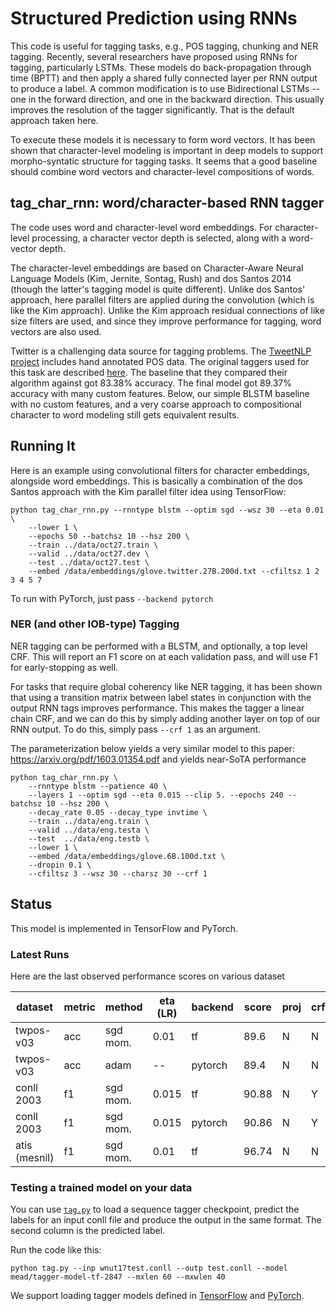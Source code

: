 # Structured Prediction using RNNs

This code is useful for tagging tasks, e.g., POS tagging, chunking and NER tagging.  Recently, several researchers have proposed using RNNs for tagging, particularly LSTMs.  These models do back-propagation through time (BPTT)
and then apply a shared fully connected layer per RNN output to produce a label.
A common modification is to use Bidirectional LSTMs -- one in the forward direction, and one in the backward direction.  This usually improves the resolution of the tagger significantly.  That is the default approach taken here.

To execute these models it is necessary to form word vectors.  It has been shown that character-level modeling is important in deep models to support morpho-syntatic structure for tagging tasks.
It seems that a good baseline should combine word vectors and character-level compositions of words.

## tag_char_rnn: word/character-based RNN tagger

The code uses word and character-level word embeddings.  For character-level processing, a character vector depth is selected, along with a word-vector depth. 

The character-level embeddings are based on Character-Aware Neural Language Models (Kim, Jernite, Sontag, Rush) and dos Santos 2014 (though the latter's tagging model is quite different).  Unlike dos Santos' approach, here parallel filters are applied during the convolution (which is like the Kim approach). Unlike the Kim approach residual connections of like size filters are used, and since they improve performance for tagging, word vectors are also used.

Twitter is a challenging data source for tagging problems.  The [TweetNLP project](http://www.cs.cmu.edu/~ark/TweetNLP) includes hand annotated POS data. The original taggers used for this task are described [here](http://www.cs.cmu.edu/~ark/TweetNLP/gimpel+etal.acl11.pdf).  The baseline that they compared their algorithm against got 83.38% accuracy.  The final model got 89.37% accuracy with many custom features.  Below, our simple BLSTM baseline with no custom features, and a very coarse approach to compositional character to word modeling still gets equivalent results.

## Running It

Here is an example using convolutional filters for character embeddings, alongside word embeddings.  This is basically a combination of the dos Santos approach with the Kim parallel filter idea using TensorFlow:

```
python tag_char_rnn.py --rnntype blstm --optim sgd --wsz 30 --eta 0.01 \
    --lower 1 \
    --epochs 50 --batchsz 10 --hsz 200 \
    --train ../data/oct27.train \
    --valid ../data/oct27.dev \
    --test ../data/oct27.test \
    --embed /data/embeddings/glove.twitter.27B.200d.txt --cfiltsz 1 2 3 4 5 7
```

To run with PyTorch, just pass `--backend pytorch`

### NER (and other IOB-type) Tagging

NER tagging can be performed with a BLSTM, and optionally, a top level CRF. This will report an F1 score on at each validation pass, and will use F1 for early-stopping as well.

For tasks that require global coherency like NER tagging, it has been shown that using a transition matrix between label states in conjunction with the output RNN tags improves performance.  This makes the tagger a linear chain CRF, and we can do this by simply adding another layer on top of our RNN output.  To do this, simply pass `--crf 1` as an argument.

The parameterization below yields a very similar model to this paper: https://arxiv.org/pdf/1603.01354.pdf and yields near-SoTA performance

```
python tag_char_rnn.py \
    --rnntype blstm --patience 40 \
    --layers 1 --optim sgd --eta 0.015 --clip 5. --epochs 240 --batchsz 10 --hsz 200 \
    --decay_rate 0.05 --decay_type invtime \
    --train ../data/eng.train \
    --valid ../data/eng.testa \
    --test  ../data/eng.testb \
    --lower 1 \
    --embed /data/embeddings/glove.6B.100d.txt \
    --dropin 0.1 \
    --cfiltsz 3 --wsz 30 --charsz 30 --crf 1

```


## Status

This model is implemented in TensorFlow and PyTorch.

### Latest Runs

Here are the last observed performance scores on various dataset

| dataset       | metric | method   | eta (LR) | backend  | score | proj | crf  | hsz |
| ------------- | ------ | -------- | -------  | -------- | ----- | -----| -----|-----|
| twpos-v03     |    acc | sgd mom. |     0.01 | tf       | 89.6  | N    | N    | 100 |
| twpos-v03     |    acc | adam     |       -- | pytorch  | 89.4  | N    | N    | 100 |
| conll 2003    |     f1 | sgd mom. |     0.015| tf       | 90.88 | N    | Y    | 200 |
| conll 2003    |     f1 | sgd mom. |     0.015| pytorch  | 90.86 | N    | Y    | 200 |
| atis (mesnil) |     f1 | sgd mom. |     0.01 | tf       | 96.74 | N    | N    | 100 |


### Testing a trained model on your data

You can use [`tag.py`](../python/tag.py) to load a sequence tagger checkpoint, predict the labels for an input conll file and produce the output in the same format. The second column is the predicted label.

Run the code like this:
```
python tag.py --inp wnut17test.conll --outp test.conll --model mead/tagger-model-tf-2847 --mxlen 60 --mxwlen 40
```

We support loading tagger models defined in [TensorFlow](../python/baseline/tf/tagger/model.py) and [PyTorch](../python/baseline/pytorch/tagger/model.py). 
